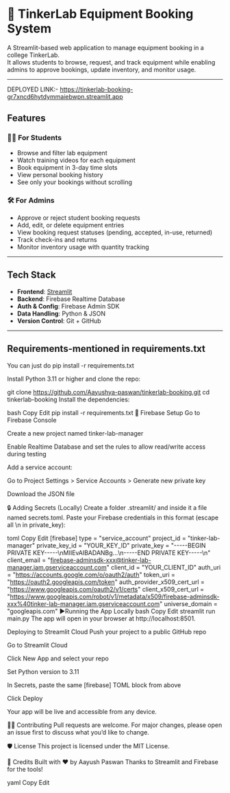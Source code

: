 # 🧪 TinkerLab Equipment Booking System

A Streamlit-based web application to manage equipment booking in a college TinkerLab.  
It allows students to browse, request, and track equipment while enabling admins to approve bookings, update inventory, and monitor usage.

---
DEPLOYED LINK:- https://tinkerlab-booking-gr7xncd6hytdymmaiebwpn.streamlit.app

## Features

### 👨‍🎓 For Students
- Browse and filter lab equipment
- Watch training videos for each equipment
- Book equipment in 3-day time slots
- View personal booking history
- See only your bookings without scrolling

### 🛠️ For Admins
- Approve or reject student booking requests
- Add, edit, or delete equipment entries
- View booking request statuses (pending, accepted, in-use, returned)
- Track check-ins and returns
- Monitor inventory usage with quantity tracking

---

##  Tech Stack

- **Frontend**: [Streamlit](https://streamlit.io/)
- **Backend**: Firebase Realtime Database
- **Auth & Config**: Firebase Admin SDK
- **Data Handling**: Python & JSON
- **Version Control**: Git + GitHub

---

## Requirements-mentioned in requirements.txt
You can just do pip install -r requirements.txt


Install Python 3.11 or higher and clone the repo:


git clone https://github.com/Aayushya-paswan/tinkerlab-booking.git
cd tinkerlab-booking
Install the dependencies:

bash
Copy
Edit
pip install -r requirements.txt
🔐 Firebase Setup
Go to Firebase Console

Create a new project named tinker-lab-manager

Enable Realtime Database and set the rules to allow read/write access during testing

Add a service account:

Go to Project Settings > Service Accounts > Generate new private key

Download the JSON file

🔒 Adding Secrets (Locally)
Create a folder .streamlit/ and inside it a file named secrets.toml.
Paste your Firebase credentials in this format (escape all \n in private_key):

toml
Copy
Edit
[firebase]
type = "service_account"
project_id = "tinker-lab-manager"
private_key_id = "YOUR_KEY_ID"
private_key = "-----BEGIN PRIVATE KEY-----\\nMIIEvAIBADANBg...\\n-----END PRIVATE KEY-----\\n"
client_email = "firebase-adminsdk-xxx@tinker-lab-manager.iam.gserviceaccount.com"
client_id = "YOUR_CLIENT_ID"
auth_uri = "https://accounts.google.com/o/oauth2/auth"
token_uri = "https://oauth2.googleapis.com/token"
auth_provider_x509_cert_url = "https://www.googleapis.com/oauth2/v1/certs"
client_x509_cert_url = "https://www.googleapis.com/robot/v1/metadata/x509/firebase-adminsdk-xxx%40tinker-lab-manager.iam.gserviceaccount.com"
universe_domain = "googleapis.com"
▶Running the App Locally
bash
Copy
Edit
streamlit run main.py
The app will open in your browser at http://localhost:8501.

Deploying to Streamlit Cloud
Push your project to a public GitHub repo

Go to Streamlit Cloud

Click New App and select your repo

Set Python version to 3.11

In Secrets, paste the same [firebase] TOML block from above

Click Deploy

Your app will be live and accessible from any device.

🧑‍💻 Contributing
Pull requests are welcome. For major changes, please open an issue first to discuss what you’d like to change.

🛡️ License
This project is licensed under the MIT License.

🙏 Credits
Built with ❤️ by Aayush Paswan
Thanks to Streamlit and Firebase for the tools!

yaml
Copy
Edit
